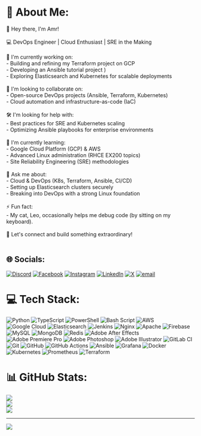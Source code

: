 # 💫 About Me:
👋 Hey there, I'm Amr!  <br><br>💻 DevOps Engineer | Cloud Enthusiast | SRE in the Making<br><br>🔧 I'm currently working on: <br>- Building and refining my Terraform project on GCP <br>- Developing an Ansible tutorial project )  <br>- Exploring Elasticsearch and Kubernetes for scalable deployments  <br><br>🤝 I'm looking to collaborate on:<br>- Open-source DevOps projects (Ansible, Terraform, Kubernetes)  <br>- Cloud automation and infrastructure-as-code (IaC)<br><br>🛠️ I'm looking for help with:<br>- Best practices for SRE and Kubernetes scaling<br>- Optimizing Ansible playbooks for enterprise environments  <br><br>🌱 I'm currently learning:<br>- Google Cloud Platform (GCP) & AWS<br>- Advanced Linux administration (RHCE EX200 topics)<br>- Site Reliability Engineering (SRE) methodologies<br><br>💬 Ask me about: <br>- Cloud & DevOps (K8s, Terraform, Ansible, CI/CD)<br>- Setting up Elasticsearch clusters securely<br>- Breaking into DevOps with a strong Linux foundation <br><br>⚡ Fun fact:<br>- My cat, Leo, occasionally helps me debug code (by sitting on my keyboard).  <br><br>🚀 Let's connect and build something extraordinary!  <br><br>


## 🌐 Socials:
[![Discord](https://img.shields.io/badge/Discord-%237289DA.svg?logo=discord&logoColor=white)](https://discord.gg/238821766166872075) [![Facebook](https://img.shields.io/badge/Facebook-%231877F2.svg?logo=Facebook&logoColor=white)](https://facebook.com/AmrAhmmed) [![Instagram](https://img.shields.io/badge/Instagram-%23E4405F.svg?logo=Instagram&logoColor=white)](https://instagram.com/amrahmedgy) [![LinkedIn](https://img.shields.io/badge/LinkedIn-%230077B5.svg?logo=linkedin&logoColor=white)](https://linkedin.com/in/amrahmedhamed) [![X](https://img.shields.io/badge/X-black.svg?logo=X&logoColor=white)](https://x.com/amrahmedgy) [![email](https://img.shields.io/badge/Email-D14836?logo=gmail&logoColor=white)](mailto:amr.hamed@nu.edu.eg) 

# 💻 Tech Stack:
![Python](https://img.shields.io/badge/python-3670A0?style=flat&logo=python&logoColor=ffdd54) ![TypeScript](https://img.shields.io/badge/typescript-%23007ACC.svg?style=flat&logo=typescript&logoColor=white) ![PowerShell](https://img.shields.io/badge/PowerShell-%235391FE.svg?style=flat&logo=powershell&logoColor=white) ![Bash Script](https://img.shields.io/badge/bash_script-%23121011.svg?style=flat&logo=gnu-bash&logoColor=white) ![AWS](https://img.shields.io/badge/AWS-%23FF9900.svg?style=flat&logo=amazon-aws&logoColor=white) ![Google Cloud](https://img.shields.io/badge/GoogleCloud-%234285F4.svg?style=flat&logo=google-cloud&logoColor=white) ![Elasticsearch](https://img.shields.io/badge/elasticsearch-%230377CC.svg?style=flat&logo=elasticsearch&logoColor=white) ![Jenkins](https://img.shields.io/badge/jenkins-%232C5263.svg?style=flat&logo=jenkins&logoColor=white) ![Nginx](https://img.shields.io/badge/nginx-%23009639.svg?style=flat&logo=nginx&logoColor=white) ![Apache](https://img.shields.io/badge/apache-%23D42029.svg?style=flat&logo=apache&logoColor=white) ![Firebase](https://img.shields.io/badge/firebase-a08021?style=flat&logo=firebase&logoColor=ffcd34) ![MySQL](https://img.shields.io/badge/mysql-4479A1.svg?style=flat&logo=mysql&logoColor=white) ![MongoDB](https://img.shields.io/badge/MongoDB-%234ea94b.svg?style=flat&logo=mongodb&logoColor=white) ![Redis](https://img.shields.io/badge/redis-%23DD0031.svg?style=flat&logo=redis&logoColor=white) ![Adobe After Effects](https://img.shields.io/badge/Adobe%20After%20Effects-9999FF.svg?style=flat&logo=Adobe%20After%20Effects&logoColor=white) ![Adobe Premiere Pro](https://img.shields.io/badge/Adobe%20Premiere%20Pro-9999FF.svg?style=flat&logo=Adobe%20Premiere%20Pro&logoColor=white) ![Adobe Photoshop](https://img.shields.io/badge/adobe%20photoshop-%2331A8FF.svg?style=flat&logo=adobe%20photoshop&logoColor=white) ![Adobe Illustrator](https://img.shields.io/badge/adobe%20illustrator-%23FF9A00.svg?style=flat&logo=adobe%20illustrator&logoColor=white) ![GitLab CI](https://img.shields.io/badge/gitlab%20CI-%23181717.svg?style=flat&logo=gitlab&logoColor=white) ![Git](https://img.shields.io/badge/git-%23F05033.svg?style=flat&logo=git&logoColor=white) ![GitHub](https://img.shields.io/badge/github-%23121011.svg?style=flat&logo=github&logoColor=white) ![GitHub Actions](https://img.shields.io/badge/github%20actions-%232671E5.svg?style=flat&logo=githubactions&logoColor=white) ![Ansible](https://img.shields.io/badge/ansible-%231A1918.svg?style=flat&logo=ansible&logoColor=white) ![Grafana](https://img.shields.io/badge/grafana-%23F46800.svg?style=flat&logo=grafana&logoColor=white) ![Docker](https://img.shields.io/badge/docker-%230db7ed.svg?style=flat&logo=docker&logoColor=white) ![Kubernetes](https://img.shields.io/badge/kubernetes-%23326ce5.svg?style=flat&logo=kubernetes&logoColor=white) ![Prometheus](https://img.shields.io/badge/Prometheus-E6522C?style=flat&logo=Prometheus&logoColor=white) ![Terraform](https://img.shields.io/badge/terraform-%235835CC.svg?style=flat&logo=terraform&logoColor=white)
# 📊 GitHub Stats:
![](https://github-readme-stats.vercel.app/api?username=amrahmedgy&theme=dark&hide_border=true&include_all_commits=true&count_private=false)<br/>
![](https://nirzak-streak-stats.vercel.app/?user=amrahmedgy&theme=dark&hide_border=true)<br/>
![](https://github-readme-stats.vercel.app/api/top-langs/?username=amrahmedgy&theme=dark&hide_border=true&include_all_commits=true&count_private=false&layout=compact)

---
[![](https://visitcount.itsvg.in/api?id=amrahmedgy&icon=0&color=0)](https://visitcount.itsvg.in)

<!-- Proudly created with GPRM ( https://gprm.itsvg.in ) -->
